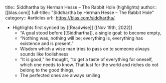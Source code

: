 title:: Siddhartha by Herman Hesse – The Rabbit Hole (highlights)
author:: [[blas.com]]
full-title:: "Siddhartha by Herman Hesse – The Rabbit Hole"
category:: #articles
url:: https://blas.com/siddhartha/

- Highlights first synced by [[Readwise]] [[Nov 19th, 2022]]
	- “A goal stood before [[Siddhartha]], a single goal: to become empty,
	- “Nothing was, nothing will be; everything is, everything has existence and is present.”
	- Wisdom which a wise man tries to pass on to someone always sounds like foolishness
	- “It is good,” he thought, “to get a taste of everything for oneself, which one needs to know. That lust for the world and riches do not belong to the good things,
	- The perfected ones are always smiling